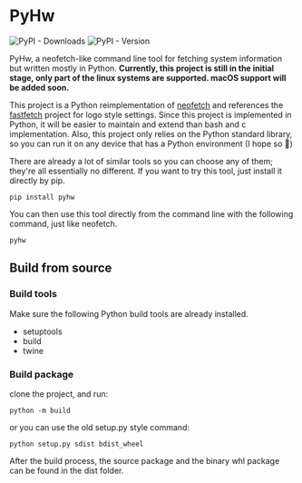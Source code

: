# PyHw
![PyPI - Downloads](https://img.shields.io/pypi/dw/pyhw?label=PyPI)
![PyPI - Version](https://img.shields.io/pypi/v/pyhw?label=version)



PyHw, a neofetch-like command line tool for fetching system information but written mostly in Python. **Currently, this project is still in the initial stage, only part of the linux systems are supported. macOS support will be added soon.**

This project is a Python reimplementation of [neofetch](https://github.com/dylanaraps/neofetch) and references the [fastfetch](https://github.com/fastfetch-cli/fastfetch) project for logo style settings. Since this project is implemented in Python, it will be easier to maintain and extend than bash and c implementation. Also, this project only relies on the Python standard library, so you can run it on any device that has a Python environment (I hope so 🤔)

There are already a lot of similar tools so you can choose any of them; they're all essentially no different. If you want to try this tool, just install it directly by pip.
```shell
pip install pyhw
```
You can then use this tool directly from the command line with the following command, just like neofetch.
```shell
pyhw
```

## Build from source
### Build tools
Make sure the following Python build tools are already installed.
* setuptools
* build
* twine

### Build package
clone the project, and run:
```shell
python -m build
```
or you can use the old setup.py style command:
```shell
python setup.py sdist bdist_wheel
```
After the build process, the source package and the binary whl package can be found in the dist folder.